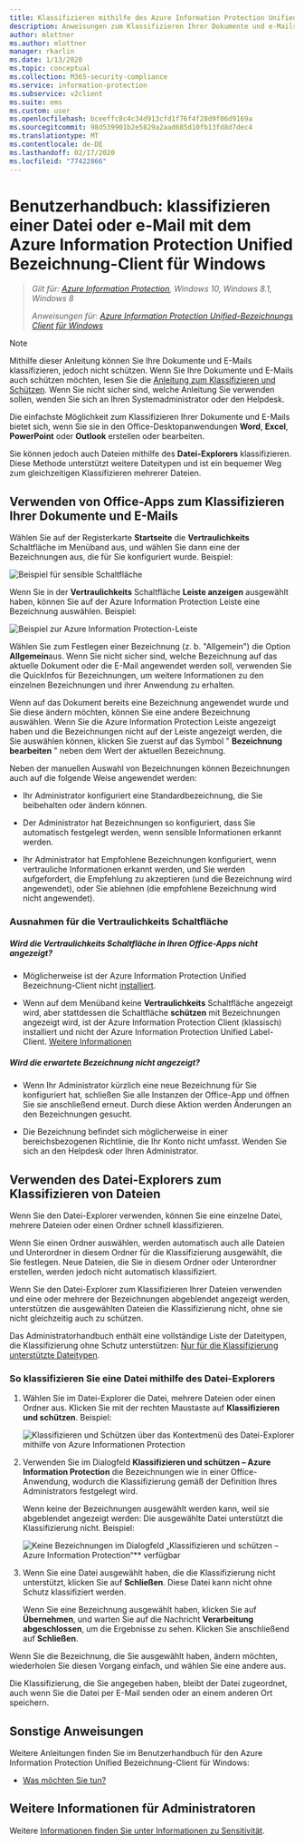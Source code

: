 ```yaml
---
title: Klassifizieren mithilfe des Azure Information Protection Unified Bezeichnung-Clients
description: Anweisungen zum Klassifizieren Ihrer Dokumente und e-Mails, wenn Sie den Azure Information Protection Unified-Bezeichnungs Client für Windows verwenden.
author: mlottner
ms.author: mlottner
manager: rkarlin
ms.date: 1/13/2020
ms.topic: conceptual
ms.collection: M365-security-compliance
ms.service: information-protection
ms.subservice: v2client
ms.suite: ems
ms.custom: user
ms.openlocfilehash: bceeffc8c4c34d913cfd1f76f4f28d9f06d9169a
ms.sourcegitcommit: 98d539901b2e5829a2aad685d10fb13fd8d7dec4
ms.translationtype: MT
ms.contentlocale: de-DE
ms.lasthandoff: 02/17/2020
ms.locfileid: "77422866"
---
```

# <a name="user-guide-classify-a-file-or-email-by-using-the-azure-information-protection-unified-labeling-client-for-windows"></a>Benutzerhandbuch: klassifizieren einer Datei oder e-Mail mit dem Azure Information Protection Unified Bezeichnung-Client für Windows

>*Gilt für: [Azure Information Protection](https://azure.microsoft.com/pricing/details/information-protection), Windows 10, Windows 8.1, Windows 8*
>
> *Anweisungen für: [Azure Information Protection Unified-Bezeichnungs Client für Windows](../faqs.md#whats-the-difference-between-the-azure-information-protection-client-and-the-azure-information-protection-unified-labeling-client)*

> [!NOTE]
> Mithilfe dieser Anleitung können Sie Ihre Dokumente und E-Mails klassifizieren, jedoch nicht schützen. Wenn Sie Ihre Dokumente und E-Mails auch schützen möchten, lesen Sie die [Anleitung zum Klassifizieren und Schützen](clientv2-classify-protect.md). Wenn Sie nicht sicher sind, welche Anleitung Sie verwenden sollen, wenden Sie sich an Ihren Systemadministrator oder den Helpdesk.

Die einfachste Möglichkeit zum Klassifizieren Ihrer Dokumente und E-Mails bietet sich, wenn Sie sie in den Office-Desktopanwendungen **Word**, **Excel**, **PowerPoint** oder **Outlook** erstellen oder bearbeiten. 

Sie können jedoch auch Dateien mithilfe des **Datei-Explorers** klassifizieren. Diese Methode unterstützt weitere Dateitypen und ist ein bequemer Weg zum gleichzeitigen Klassifizieren mehrerer Dateien. 

## <a name="using-office-apps-to-classify-your-documents-and-emails"></a>Verwenden von Office-Apps zum Klassifizieren Ihrer Dokumente und E-Mails

Wählen Sie auf der Registerkarte **Startseite** die **Vertraulichkeits** Schaltfläche im Menüband aus, und wählen Sie dann eine der Bezeichnungen aus, die für Sie konfiguriert wurde. Beispiel:

![Beispiel für sensible Schaltfläche](../media/sensitivity-not-set-callout.png)

Wenn Sie in der **Vertraulichkeits** Schaltfläche **Leiste anzeigen** ausgewählt haben, können Sie auf der Azure Information Protection Leiste eine Bezeichnung auswählen. Beispiel:

![Beispiel zur Azure Information Protection-Leiste](../media/info-protect-barv2-not-set-callout.png)

Wählen Sie zum Festlegen einer Bezeichnung (z. b. "Allgemein") die Option **Allgemein**aus. Wenn Sie nicht sicher sind, welche Bezeichnung auf das aktuelle Dokument oder die E-Mail angewendet werden soll, verwenden Sie die QuickInfos für Bezeichnungen, um weitere Informationen zu den einzelnen Bezeichnungen und ihrer Anwendung zu erhalten. 

Wenn auf das Dokument bereits eine Bezeichnung angewendet wurde und Sie diese ändern möchten, können Sie eine andere Bezeichnung auswählen. Wenn Sie die Azure Information Protection Leiste angezeigt haben und die Bezeichnungen nicht auf der Leiste angezeigt werden, die Sie auswählen können, klicken Sie zuerst auf das Symbol " **Bezeichnung bearbeiten** " neben dem Wert der aktuellen Bezeichnung.

Neben der manuellen Auswahl von Bezeichnungen können Bezeichnungen auch auf die folgende Weise angewendet werden:

- Ihr Administrator konfiguriert eine Standardbezeichnung, die Sie beibehalten oder ändern können.

- Der Administrator hat Bezeichnungen so konfiguriert, dass Sie automatisch festgelegt werden, wenn sensible Informationen erkannt werden.

- Ihr Administrator hat Empfohlene Bezeichnungen konfiguriert, wenn vertrauliche Informationen erkannt werden, und Sie werden aufgefordert, die Empfehlung zu akzeptieren (und die Bezeichnung wird angewendet), oder Sie ablehnen (die empfohlene Bezeichnung wird nicht angewendet).

### <a name="exceptions-for-the-sensitivity-button"></a>Ausnahmen für die Vertraulichkeits Schaltfläche

##### <a name="dont-see-the-sensitivity-button-in-your-office-apps"></a>Wird die Vertraulichkeits Schaltfläche in Ihren Office-Apps nicht angezeigt?

- Möglicherweise ist der Azure Information Protection Unified Bezeichnung-Client nicht [installiert](install-unifiedlabelingclient-app.md).

- Wenn auf dem Menüband keine **Vertraulichkeits** Schaltfläche angezeigt wird, aber stattdessen die Schaltfläche **schützen** mit Bezeichnungen angezeigt wird, ist der Azure Information Protection Client (klassisch) installiert und nicht der Azure Information Protection Unified Label-Client. [Weitere Informationen](../faqs.md#whats-the-difference-between-the-azure-information-protection-client-and-the-azure-information-protection-unified-labeling-client)

##### <a name="is-the-label-that-you-expect-to-see-not-displayed"></a>Wird die erwartete Bezeichnung nicht angezeigt? 

- Wenn Ihr Administrator kürzlich eine neue Bezeichnung für Sie konfiguriert hat, schließen Sie alle Instanzen der Office-App und öffnen Sie sie anschließend erneut. Durch diese Aktion werden Änderungen an den Bezeichnungen gesucht.

- Die Bezeichnung befindet sich möglicherweise in einer bereichsbezogenen Richtlinie, die Ihr Konto nicht umfasst. Wenden Sie sich an den Helpdesk oder Ihren Administrator.


## <a name="using-file-explorer-to-classify-files"></a>Verwenden des Datei-Explorers zum Klassifizieren von Dateien

Wenn Sie den Datei-Explorer verwenden, können Sie eine einzelne Datei, mehrere Dateien oder einen Ordner schnell klassifizieren. 

Wenn Sie einen Ordner auswählen, werden automatisch auch alle Dateien und Unterordner in diesem Ordner für die Klassifizierung ausgewählt, die Sie festlegen. Neue Dateien, die Sie in diesem Ordner oder Unterordner erstellen, werden jedoch nicht automatisch klassifiziert.

Wenn Sie den Datei-Explorer zum Klassifizieren Ihrer Dateien verwenden und eine oder mehrere der Bezeichnungen abgeblendet angezeigt werden, unterstützen die ausgewählten Dateien die Klassifizierung nicht, ohne sie nicht gleichzeitig auch zu schützen.

Das Administratorhandbuch enthält eine vollständige Liste der Dateitypen, die Klassifizierung ohne Schutz unterstützen: [Nur für die Klassifizierung unterstützte Dateitypen](clientv2-admin-guide-file-types.md#file-types-supported-for-classification-only).

### <a name="to-classify-a-file-by-using-file-explorer"></a>So klassifizieren Sie eine Datei mithilfe des Datei-Explorers

1. Wählen Sie im Datei-Explorer die Datei, mehrere Dateien oder einen Ordner aus. Klicken Sie mit der rechten Maustaste auf **Klassifizieren und schützen**. Beispiel:
    
    ![Klassifizieren und Schützen über das Kontextmenü des Datei-Explorer mithilfe von Azure Informationen Protection](../media/right-click-classify-protect-folder.png)

2. Verwenden Sie im Dialogfeld **Klassifizieren und schützen – Azure Information Protection** die Bezeichnungen wie in einer Office-Anwendung, wodurch die Klassifizierung gemäß der Definition Ihres Administrators festgelegt wird. 
    
    Wenn keine der Bezeichnungen ausgewählt werden kann, weil sie abgeblendet angezeigt werden: Die ausgewählte Datei unterstützt die Klassifizierung nicht. Beispiel:
    
    ![Keine Bezeichnungen im Dialogfeld „Klassifizieren und schützen – Azure Information Protection“** verfügbar](../media/v2info-protect-dialog-labels-dimmed.png)

3. Wenn Sie eine Datei ausgewählt haben, die die Klassifizierung nicht unterstützt, klicken Sie auf **Schließen**. Diese Datei kann nicht ohne Schutz klassifiziert werden.
    
    Wenn Sie eine Bezeichnung ausgewählt haben, klicken Sie auf **Übernehmen**, und warten Sie auf die Nachricht **Verarbeitung abgeschlossen**, um die Ergebnisse zu sehen. Klicken Sie anschließend auf **Schließen**.

Wenn Sie die Bezeichnung, die Sie ausgewählt haben, ändern möchten, wiederholen Sie diesen Vorgang einfach, und wählen Sie eine andere aus.

Die Klassifizierung, die Sie angegeben haben, bleibt der Datei zugeordnet, auch wenn Sie die Datei per E-Mail senden oder an einem anderen Ort speichern. 

## <a name="other-instructions"></a>Sonstige Anweisungen

Weitere Anleitungen finden Sie im Benutzerhandbuch für den Azure Information Protection Unified Bezeichnung-Client für Windows:

- [Was möchten Sie tun?](clientv2-user-guide.md#what-do-you-want-to-do)

## <a name="additional-information-for-administrators"></a>Weitere Informationen für Administratoren

Weitere [Informationen finden Sie unter Informationen zu Sensitivität](/microsoft-365/compliance/sensitivity-labels).


